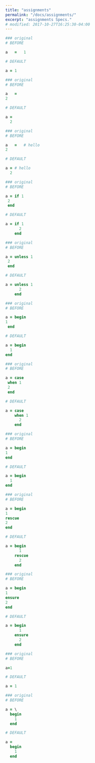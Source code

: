 ```yaml
---
title: "assignments"
permalink: "/docs/assignments/"
excerpt: "assignments Specs."
# modified: 2017-10-27T16:25:30-04:00
---
```

```ruby
### original
# BEFORE

a   =   1

```
```ruby
# DEFAULT

a = 1

```
```ruby
### original
# BEFORE

a   =
2

```
```ruby
# DEFAULT

a =
  2

```
```ruby
### original
# BEFORE

a   =   # hello
2

```
```ruby
# DEFAULT

a = # hello
  2

```
```ruby
### original
# BEFORE

a = if 1
 2
 end

```
```ruby
# DEFAULT

a = if 1
      2
    end

```
```ruby
### original
# BEFORE

a = unless 1
 2
 end

```
```ruby
# DEFAULT

a = unless 1
      2
    end

```
```ruby
### original
# BEFORE

a = begin
1
 end

```
```ruby
# DEFAULT

a = begin
  1
end

```
```ruby
### original
# BEFORE

a = case
 when 1
 2
 end

```
```ruby
# DEFAULT

a = case
    when 1
      2
    end

```
```ruby
### original
# BEFORE

a = begin
1
end

```
```ruby
# DEFAULT

a = begin
  1
end

```
```ruby
### original
# BEFORE

a = begin
1
rescue
2
end

```
```ruby
# DEFAULT

a = begin
      1
    rescue
      2
    end

```
```ruby
### original
# BEFORE

a = begin
1
ensure
2
end

```
```ruby
# DEFAULT

a = begin
      1
    ensure
      2
    end

```
```ruby
### original
# BEFORE

a=1

```
```ruby
# DEFAULT

a = 1

```
```ruby
### original
# BEFORE

a = \
  begin
    1
  end

```
```ruby
# DEFAULT

a =
  begin
    1
  end
```
